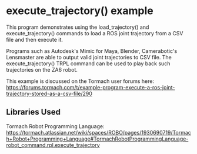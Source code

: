 # execute_trajectory() example

This program demonstrates using the load_trajectory() and execute_trajectory() commands to load a ROS joint trajectory from a CSV file and then execute it.

Programs such as Autodesk's Mimic for Maya, Blender, Camerabotic's Lensmaster are able to output valid joint trajectories to CSV file.  The execute_trajectory() TRPL command can be used to play back such trajectories on the ZA6 robot.

This example is discussed on the Tormach user forums here: https://forums.tormach.com/t/example-program-execute-a-ros-joint-trajectory-stored-as-a-csv-file/290

## Libraries Used
Tormach Robot Programming Language: https://tormach.atlassian.net/wiki/spaces/ROBO/pages/1930690719/Tormach+Robot+Programming+Language#TormachRobotProgrammingLanguage-robot_command.rpl.execute_trajectory

